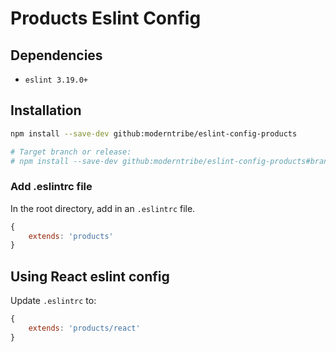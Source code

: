 # Products Eslint Config

## Dependencies

* `eslint 3.19.0+`

## Installation

```sh
npm install --save-dev github:moderntribe/eslint-config-products

# Target branch or release:
# npm install --save-dev github:moderntribe/eslint-config-products#branch-name
```

### Add .eslintrc file

In the root directory, add in an `.eslintrc` file.

```js
{
    extends: 'products'
}
```

## Using React eslint config

Update `.eslintrc` to:

```js
{
    extends: 'products/react'
}
```
